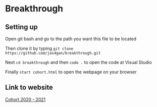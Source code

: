 # Breakthrough

## Setting up 
Open git bash and go to the path you want this file to be located

Then clone it by typing `git clone https://github.com/jas4gan/breakthrough.git`

Next `cd breakthrough` and then `code .` to open the code at Visual Studio

Finally `start cohort.html` to open the webpage on your browser

## Link to website

[Cohort 2020 - 2021](https://www.rebound.asia/cohort)
